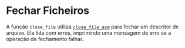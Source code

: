 # Fechar Ficheiros
A função `close_file` utiliza [`close_file_asm`](../Assembly/Fechar-Ficheiros.md) para fechar um descritor de arquivo. Ela lida com erros, imprimindo uma mensagem de erro se a operação de fechamento falhar.
